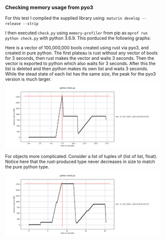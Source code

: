 ### Checking memory usage from pyo3

For this test I compiled the supplied library using:
`maturin develop --release --strip`

I then executed `check.py` using `memory-profiler` from pip as `mprof run python check.py` with python 3.6.9. This porduced the following graphs:


Here is a vector of 100,000,000 bools created using rust via pyo3, and created in pure python.
The first plateau is rust without any vector of bools for 3 seconds, then rust makes the vector and waits 3 seconds. Then the vector is exported to python which also waits for 3 seconds. After this the list is deleted and then python makes its own list and waits 3 seconds. While the stead state of each list has the same size, the peak for the pyo3 version is much larger.
![Vector Of Bool](RawBoolsOnly.png)

For objects more complicated: Consider a list of tuples of (list of list, float).
Notice here that the rust-produced type never decreases in size to match the pure python type.
![Vector of Tuples](NestedListTypes.png)



